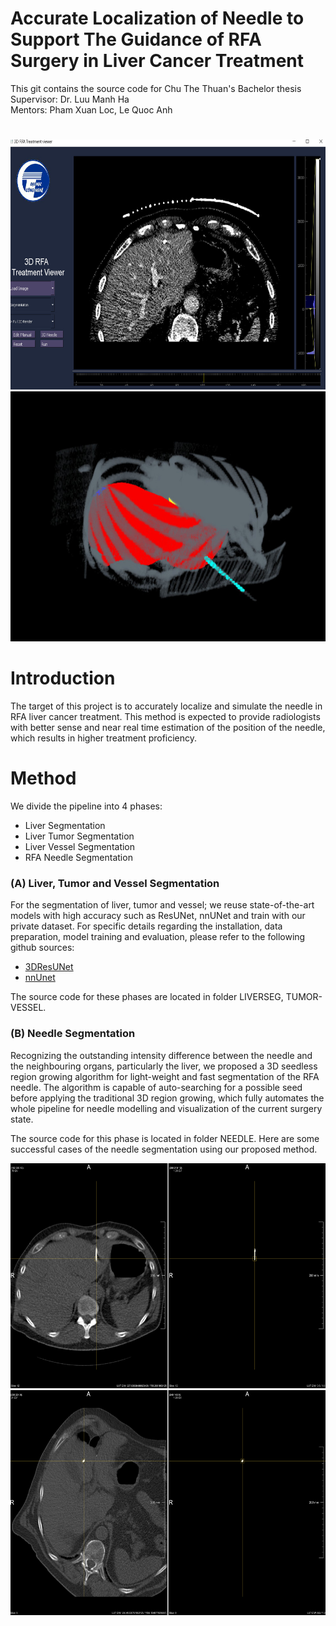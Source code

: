 # Accurate Localization of Needle to Support The Guidance of RFA Surgery in Liver Cancer Treatment
This git contains the source code for Chu The Thuan's Bachelor thesis \
Supervisor: Dr. Luu Manh Ha \
Mentors: Pham Xuan Loc, Le Quoc Anh

#

<img src="img/CT_view.jpg" height="400" width="600"/>
<img src="img/3D_view1.jpg" height="400" width="600"/>

# Introduction
The target of this project is to accurately localize and simulate the needle in RFA liver cancer treatment. This method is expected to provide radiologists with better sense and near real time estimation of the position of the needle, which results in higher treatment proficiency. 

# Method
We divide the pipeline into 4 phases:
- Liver Segmentation
- Liver Tumor Segmentation
- Liver Vessel Segmentation
- RFA Needle Segmentation

### (A) Liver, Tumor and Vessel Segmentation
For the segmentation of liver, tumor and vessel; we reuse state-of-the-art models with high accuracy such as ResUNet, nnUNet and train with our private dataset. For specific details regarding the installation, data preparation, model training and evaluation, please refer to the following github sources:
- [3DResUNet](https://github.com/assassint2017/MICCAI-LITS2017)
- [nnUnet](https://github.com/MIC-DKFZ/nnUNet)

The source code for these phases are located in folder LIVERSEG, TUMOR-VESSEL.

### (B) Needle Segmentation
Recognizing the outstanding intensity difference between the needle and the neighbouring organs, particularly the liver, we proposed a 3D seedless region growing algorithm for light-weight and fast segmentation of the RFA needle. The algorithm is capable of auto-searching for a possible seed before applying the traditional 3D region growing, which fully automates the whole pipeline for needle modelling and visualization of the current surgery state.  

The source code for this phase is located in folder NEEDLE. Here are some successful cases of the needle segmentation using our proposed method.

<img src="img/Needle_seg1.png" height="360" width="600"/>
<img src="img/Needle_seg2.png" height="360" width="600"/>
